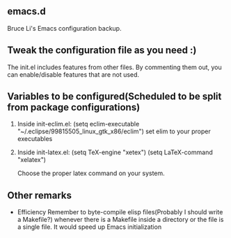 emacs.d
-------
Bruce Li's Emacs configuration backup. 

Tweak the configuration file as you need :)
-------------------------------------------
The init.el includes features from other files. By commenting them out, you can
enable/disable features that are not used.

Variables to be configured(Scheduled to be split from package configurations)
----------------------------------------------------------------------------
1. Inside init-eclim.el:
    (setq eclim-executable "~/.eclipse/99815505_linux_gtk_x86/eclim")
   set elim to your proper executables
2. Inside init-latex.el:
    (setq TeX-engine "xetex")
    (setq LaTeX-command "xelatex")

   Choose the proper latex command on your system.

Other remarks
-------------
* Efficiency
   Remember to byte-compile elisp files(Probably I should write a Makefile?) 
   whenever there is a Makefile inside a directory or the file is a single file. It
   would speed up Emacs initialization
